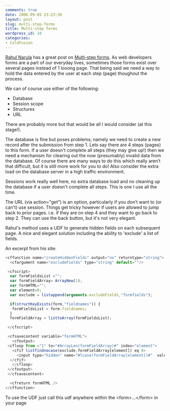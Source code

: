 ```yaml
---
comments: true
date: 2006-09-05 23:23:30
layout: post
slug: multi-step-forms
title: Multi-step forms
wordpress_id: 18
categories:
- ColdFusion
---
```


[Rahul Narula](http://rahulnarula.blogspot.com/) has a great post on [Multi-step forms](http://rahulnarula.blogspot.com/2006/09/multi-step-forms.html). As web developers forms are a part of our everyday lives, sometimes those forms exist over several pages instead of 1 looong page. That being said we need a way to hold the data entered by the user at each step (page) thoughout the process.

We can of course use either of the following:

* Database
* Session scope
* Structures
* URL

There are probably more but that would be all I would consider (at this stage!).

The database is fine but poses problems; namely we need to create a new record after the submission from step 1. Lets say there are 4 steps (pages) to this form. If a user doesn't complete all steps (they may give up!) then we need a mechanism for clearing out the now (presumably) invalid data from the database. Of course there are many ways to do this which really aren’t that difficult, but it is still more work for you to do! Also consider the extra load on the database server in a high traffic environment.

Sessions work really well here, no extra database load and no cleaning up the database if a user doesn't complete all steps. This is one I use all the time.

The URL (via action="get") is an option, particularly if you don’t want to (or can't) use session. Things get tricky however if users are allowed to jump back to prior pages. i.e. if they are on step 4 and they want to go back to step 2. They can use the back button, but it's not very elegant.

Rahul's method uses a UDF to generate hidden fields on each subsequent page. A nice and elegant solution including the ability to 'exclude' a list of fields.

An excerpt from his site:

``` javascript
<cffunction name="createHiddenFields" output="no" returntype="string">
  <cfargument name="excludeFields" type="string" default=""/>

 <cfscript>
  var formFieldsList ="";
  var formFieldArray= ArrayNew(1);
  var formHTML="";
  var element=0;
  var exclude = listappend(arguments.excludeFields,"formfields");

  if(structKeyExists(form,"fieldnames")) {
   formFieldsList = form.fieldnames;
  }
  formFieldArray = listtoArray(formFieldsList);

 </cfscript>

 <cfsavecontent variable="formHTML">
   <cfoutput>
 <cfloop from ="1" to="#ArrayLen(formFieldArray)#" index="element">
   <cfif listfindnocase(exclude,formFieldArray[element]) eq 0>
     <input type="hidden" name="#lcase(formFieldArray[element])#"  value="#htmleditformat(form[formFieldArray[element]])#">
  </cfif>
   </cfloop>
 </cfoutput>
 </cfsavecontent> 

  <cfreturn formHTML />
</cffunction>
```

To use the UDF just call this udf anywhere within the &lt;form&gt;…&lt;/form&gt; in your page
